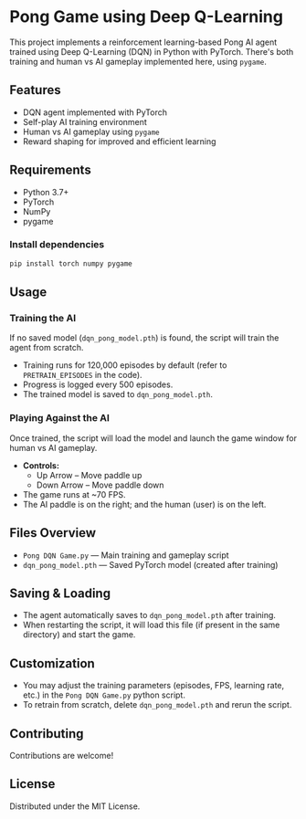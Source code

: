# Pong Game using Deep Q-Learning

This project implements a reinforcement learning-based Pong AI agent trained using Deep Q-Learning (DQN) in Python with PyTorch. There's both training and human vs AI gameplay implemented here, using `pygame`.

## Features
- DQN agent implemented with PyTorch
- Self-play AI training environment
- Human vs AI gameplay using `pygame`
- Reward shaping for improved and efficient learning

## Requirements
- Python 3.7+
- PyTorch
- NumPy
- pygame

### Install dependencies
```bash
pip install torch numpy pygame
```

## Usage

### Training the AI
If no saved model (`dqn_pong_model.pth`) is found, the script will train the agent from scratch.

- Training runs for 120,000 episodes by default (refer to `PRETRAIN_EPISODES` in the code).
- Progress is logged every 500 episodes.
- The trained model is saved to `dqn_pong_model.pth`.

### Playing Against the AI
Once trained, the script will load the model and launch the game window for human vs AI gameplay.

- **Controls:**
  - Up Arrow – Move paddle up
  - Down Arrow – Move paddle down
- The game runs at ~70 FPS.
- The AI paddle is on the right; and the human (user) is on the left.

## Files Overview
- `Pong DQN Game.py`  — Main training and gameplay script
- `dqn_pong_model.pth` — Saved PyTorch model (created after training)

## Saving & Loading
- The agent automatically saves to `dqn_pong_model.pth` after training.
- When restarting the script, it will load this file (if present in the same directory) and start the game.

## Customization
- You may adjust the training parameters (episodes, FPS, learning rate, etc.) in the `Pong DQN Game.py` python script.
- To retrain from scratch, delete `dqn_pong_model.pth` and rerun the script.

## Contributing

Contributions are welcome!

## License

Distributed under the MIT License.  
